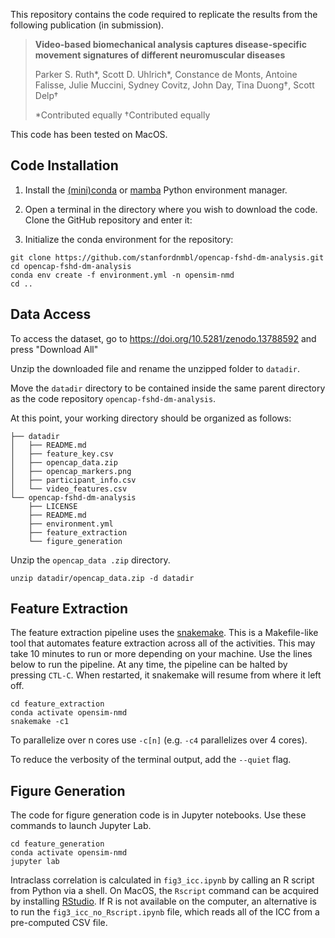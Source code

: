 This repository contains the code required to replicate the results from the following publication (in submission).

> **Video-based biomechanical analysis captures disease-specific movement signatures of different neuromuscular diseases**
>
> Parker S. Ruth\*, Scott D. Uhlrich\*, Constance de Monts, Antoine Falisse, Julie Muccini, Sydney Covitz, John Day, Tina Duong†, Scott Delp†
>
> \*Contributed equally
> †Contributed equally

This code has been tested on MacOS.

## Code Installation

1. Install the [(mini)conda](https://docs.conda.io/projects/conda/en/latest/user-guide/install/index.html) or [mamba](https://mamba.readthedocs.io/en/stable/installation/mamba-installation.html) Python environment manager.

2. Open a terminal in the directory where you wish to download the code. Clone the GitHub repository and enter it:

3. Initialize the conda environment for the repository:

```
git clone https://github.com/stanfordnmbl/opencap-fshd-dm-analysis.git
cd opencap-fshd-dm-analysis
conda env create -f environment.yml -n opensim-nmd
cd ..
```


## Data Access

To access the dataset, go to https://doi.org/10.5281/zenodo.13788592 and press "Download All"

Unzip the downloaded file and rename the unzipped folder to `datadir`.

Move the `datadir` directory to be contained inside the same parent directory as the code repository `opencap-fshd-dm-analysis`.

At this point, your working directory should be organized as follows:

```
├── datadir
│   ├── README.md
│   ├── feature_key.csv
│   ├── opencap_data.zip
│   ├── opencap_markers.png
│   ├── participant_info.csv
│   └── video_features.csv
└── opencap-fshd-dm-analysis
    ├── LICENSE
    ├── README.md
    ├── environment.yml
    ├── feature_extraction
    └── figure_generation
```

Unzip the `opencap_data .zip` directory.

```
unzip datadir/opencap_data.zip -d datadir
```

## Feature Extraction

The feature extraction pipeline uses the [snakemake](https://snakemake.github.io/). This is a Makefile-like tool that automates feature extraction across all of the activities. This may take 10 minutes to run or more depending on your machine. Use the lines below to run the pipeline. At any time, the pipeline can be halted by pressing `CTL-C`. When restarted, it snakemake will resume from where it left off.

```
cd feature_extraction
conda activate opensim-nmd
snakemake -c1
```

To parallelize over n cores use `-c[n]` (e.g. `-c4` parallelizes over 4 cores).

To reduce the verbosity of the terminal output,  add the `--quiet` flag.

## Figure Generation

The code for figure generation code is in Jupyter notebooks. Use these commands to launch Jupyter Lab.

```
cd feature_generation
conda activate opensim-nmd
jupyter lab
```

Intraclass correlation is calculated in `fig3_icc.ipynb` by calling an R script from Python via a shell. On MacOS, the `Rscript` command can be acquired by installing [RStudio](https://posit.co/downloads/). If R is not available on the computer, an alternative is to run the `fig3_icc_no_Rscript.ipynb` file, which reads all of the ICC from a pre-computed CSV file.


